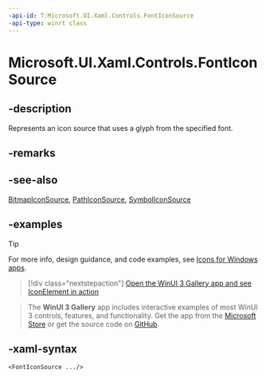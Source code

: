 ```yaml
---
-api-id: T:Microsoft.UI.Xaml.Controls.FontIconSource
-api-type: winrt class
---
```

<!-- Class syntax.
public class FontIconSource : IconSource, IconSource
-->

# Microsoft.UI.Xaml.Controls.FontIconSource

## -description

Represents an icon source that uses a glyph from the specified font.

## -remarks

## -see-also

[BitmapIconSource](bitmapiconsource.md), [PathIconSource](pathiconsource.md), [SymbolIconSource](symboliconsource.md)

## -examples

> [!TIP]
> For more info, design guidance, and code examples, see [Icons for Windows apps](/windows/apps/design/style/icons).

> [!div class="nextstepaction"]
> [Open the WinUI 3 Gallery app and see IconElement in action](winui3gallery:/item/IconElement)

> The **WinUI 3 Gallery** app includes interactive examples of most WinUI 3 controls, features, and functionality. Get the app from the [Microsoft Store](https://www.microsoft.com/store/productId/9P3JFPWWDZRC) or get the source code on [GitHub](https://github.com/microsoft/WinUI-Gallery).

## -xaml-syntax

```xaml
<FontIconSource .../>
```

